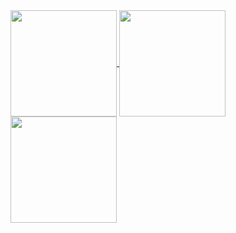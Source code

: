 <a href="https://github.com/hhk7734">
  <img align="center" height="170em" src="https://github-readme-stats.vercel.app/api?username=hhk7734&theme=algolia&count_private=true&show_icons=true&include_all_commits=true&custom_title=Hyeonki%20Hong%20-%20hhk7734&include_forks=true&card_width=450" />
</a>

<a href="https://github.com/hhk-hits">
  <img align="center" height="170em" src="https://github-readme-stats.vercel.app/api?username=hhk-hits&theme=algolia&count_private=true&show_icons=true&include_all_commits=true&custom_title=Hyeonki%20Hong%20-%20hhk-hits&include_forks=true&card_width=450" />
</a>

<a href="https://github.com/hhk7734">
  <img align="center" height="170em" src="https://github-readme-stats.vercel.app/api/top-langs/?username=hhk7734&layout=compact&theme=algolia&card_width=370" />
</a>
